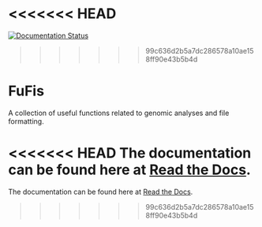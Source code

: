<<<<<<< HEAD
=======
[![Documentation Status](https://readthedocs.org/projects/fufis/badge/?version=latest)](https://fufis.readthedocs.io/en/latest/?badge=latest)
>>>>>>> 99c636d2b5a7dc286578a10ae158ff90e43b5b4d

# FuFis
A collection of useful functions related to genomic analyses and file formatting.

<<<<<<< HEAD
The documentation can be found here at [Read the Docs](https://fufis.readthedocs.io/en/latest/).
=======
The documentation can be found here at [Read the Docs](https://fufis.readthedocs.io/en/latest/Main.html).
>>>>>>> 99c636d2b5a7dc286578a10ae158ff90e43b5b4d
